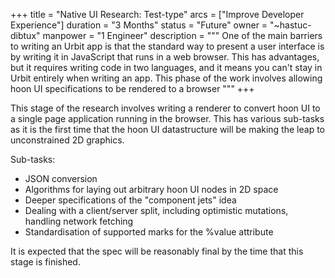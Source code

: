 +++
title = "Native UI Research: Test-type"
arcs = ["Improve Developer Experience"]
duration = "3 Months"
status = "Future"
owner = "~hastuc-dibtux"
manpower = "1 Engineer"
description = """
One of the main barriers to writing an Urbit app is that the standard way to present a user interface is by writing it in JavaScript that runs in a web browser.  This has advantages, but it requires writing code in two languages, and it means you can't stay in Urbit entirely when writing an app. This phase of the work involves allowing hoon UI specifications to be rendered to a browser
"""
+++

This stage of the research involves writing a renderer to convert hoon UI to a single page application running in the browser. This has various sub-tasks as it is the first time that the hoon UI datastructure will be making the leap to unconstrained 2D graphics.

Sub-tasks:
- JSON conversion
- Algorithms for laying out arbitrary hoon UI nodes in 2D space
- Deeper specifications of the "component jets" idea
- Dealing with a client/server split, including optimistic mutations, handling network fetching
- Standardisation of supported marks for the %value attribute

It is expected that the spec will be reasonably final by the time that this stage is finished.


